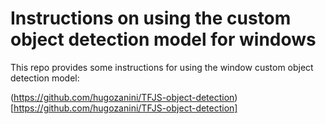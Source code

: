 # Instructions on using the custom object detection model for windows

This repo provides some instructions for using the window custom object
detection model:

(https://github.com/hugozanini/TFJS-object-detection)[https://github.com/hugozanini/TFJS-object-detection]

